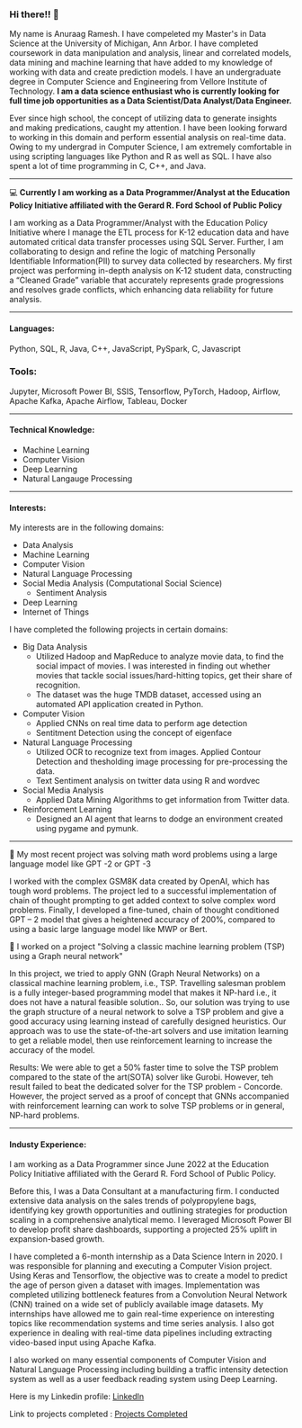 ### Hi there!! 👋

My name is Anuraag Ramesh. I have compeleted my Master's in Data Science at the University of Michigan, Ann Arbor. I have completed coursework in data manipulation and analysis, linear and correlated models, data mining and machine learning that have added to my knowledge of working with data and create prediction models. I have an undergraduate degree in Computer Science and Engineering from Vellore Institute of Technology. **I am a data science enthusiast who is currently looking for full time job opportunities as a Data Scientist/Data Analyst/Data Engineer.** 

Ever since high school, the concept of utilizing data to generate insights and making predications, caught my attention. I have been looking forward to working in this domain and perform essential analysis on real-time data. Owing to my undergrad in Computer Science, I am extremely comfortable in using scripting languages like Python and R as well as SQL. I have also spent a lot of time programming in C, C++, and Java. 

---

💻 **Currently I am working as a Data Programmer/Analyst at the Education Policy Initiative affiliated with the Gerard R. Ford School of Public Policy**

I am working as a Data Programmer/Analyst with the Education Policy Initiative where I manage the ETL process for K-12 education data and have automated critical data transfer processes using SQL Server. Further, I am collaborating to design and refine the logic of matching Personally Identifiable Information(PII) to survey data collected by researchers. My first project was performing in-depth analysis on K-12 student data, constructing a “Cleaned Grade” variable that accurately represents
grade progressions and resolves grade conflicts, which enhancing data reliability for future analysis.

---

#### Languages:

Python, SQL, R, Java, C++, JavaScript, PySpark, C, Javascript

### Tools:

Jupyter, Microsoft Power BI, SSIS, Tensorflow, PyTorch, Hadoop, Airflow, Apache Kafka, Apache Airflow, Tableau, Docker

---

#### Technical Knowledge:

- Machine Learning
- Computer Vision
- Deep Learning
- Natural Langauge Processing

---

#### Interests:

My interests are in the following domains:
- Data Analysis
- Machine Learning
- Computer Vision
- Natural Language Processing
- Social Media Analysis (Computational Social Science)
    - Sentiment Analysis
- Deep Learning
- Internet of Things

I have completed the following projects in certain domains:
- Big Data Analysis
  - Utilized Hadoop and MapReduce to analyze movie data, to find the social impact of movies. I was interested in finding out whether movies that tackle social issues/hard-hitting topics, get their share of recognition.
  - The dataset was the huge TMDB dataset, accessed using an automated API application created in Python.
- Computer Vision
    - Applied CNNs on real time data to perform age detection
    - Sentitment Detection using the concept of eigenface
- Natural Language Processing
    - Utilized OCR to recognize text from images. Applied Contour Detection and thesholding image processing for pre-processing the data.
    - Text Sentiment analysis on twitter data using R and wordvec
- Social Media Analysis
    - Applied Data Mining Algorithms to get information from Twitter data.
- Reinforcement Learning
    - Designed an AI agent that learns to dodge an environment created using pygame and pymunk.

---
🔭 My most recent project was solving math word problems using a large language model like GPT -2 or GPT -3

I worked with the complex GSM8K data created by OpenAI, which has tough word problems. The project led to a successful implementation of chain of thought prompting to get added context to solve complex word problems.
Finally, I developed a fine-tuned, chain of thought conditioned GPT – 2 model that gives a heightened accuracy of 200%, compared to using a basic large language model like MWP or Bert.

🔭 I worked on a project "Solving a classic machine learning problem (TSP) using a Graph neural network"

In this project, we tried to apply GNN (Graph Neural Networks) on a classical machine learning problem, i.e., TSP. Travelling salesman problem is a fully integer-based programming model that makes it NP-hard i.e., it does not have a natural feasible solution.. So, our solution was trying to use the graph structure of a neural network to solve a TSP problem and give a good accuracy using learning instead of carefully designed heuristics. Our approach was to use the state-of-the-art solvers and use imitation learning to get a reliable model, then use reinforcement learning to increase the accuracy of the model.

Results:
We were able to get a 50% faster time to solve the TSP problem compared to the state of the art(SOTA) solver like Gurobi. However, teh result failed to beat the dedicated solver for the TSP problem - Concorde. However, the project served as a proof of concept that GNNs accompanied with reinforcement learning can work to solve TSP problems or in general, NP-hard problems.

---

#### Industy Experience: 

I am  working as a Data Programmer since June 2022 at the Education Policy Initiative affiliated with the Gerard R. Ford School of Public Policy.

Before this, I was a Data Consultant at a manufacturing firm. I conducted extensive data analysis on the sales trends of polypropylene bags, identifying key growth opportunities and outlining strategies for production scaling in a comprehensive analytical memo. I leveraged Microsoft Power BI to develop profit share dashboards, supporting a projected 25% uplift in expansion-based growth. 

I have completed a 6-month internship as a Data Science Intern in 2020. I was responsible for planning and executing a Computer Vision project. Using Keras and Tensorflow, the objective was to create a model to predict the age of person given a dataset with images. Implementation was completed utilizing bottleneck features from a Convolution Neural Network (CNN) trained on a wide set of publicly available image datasets. My internships have allowed me to gain real-time experience on interesting topics like recommendation systems and time series analysis. I also got experience in dealing with real-time data pipelines including extracting video-based input using Apache Kafka.  

I also worked on many essential components of Computer Vision and Natural Language Processing including building a traffic intensity detection system as well as a user feedback reading system using Deep Learning.  

Here is my Linkedin profile: [LinkedIn](https://www.linkedin.com/in/-anuraag-ramesh/)  

Link to projects completed : [Projects Completed](Portfolio.pdf)

<!--
**anuraagr-13/anuraagr-13** is a ✨ _special_ ✨ repository because its `README.md` (this file) appears on your GitHub profile.

Here are some ideas to get you started:


- 🌱 I’m currently learning ...
- 👯 I’m looking to collaborate on ...
- 🤔 I’m looking for help with ...
- 💬 Ask me about ...
- 📫 How to reach me: ...
- 😄 Pronouns: ...
- ⚡ Fun fact: ...
-->

